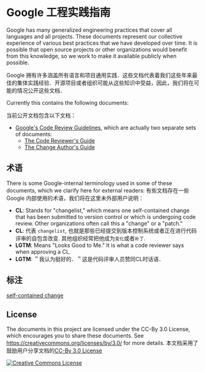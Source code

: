# Google 工程实践指南

Google has many generalized engineering practices that cover all languages and
all projects. These documents represent our collective experience of various
best practices that we have developed over time. It is possible that open source
projects or other organizations would benefit from this knowledge, so we work to
make it available publicly when possible.

Google 拥有许多涵盖所有语言和项目通用实践．这些文档代表着我们这些年来最佳的集体实践经验．开源项目或者组织可能从这些知识中受益，因此，我们将在可能的情况公开这些文档．

Currently this contains the following documents:

当前公开文档包含以下文档：

*   [Google's Code Review Guidelines](review/index.md), which are actually two
    separate sets of documents:
    *   [The Code Reviewer's Guide](review/reviewer/index.md)
    *   [The Change Author's Guide](review/developer/index.md)

## 术语

There is some Google-internal terminology used in some of these documents, which
we clarify here for external readers:
有些文档存在一些 Google 内部使用的术语，我们将在这里未外部用户说明：


*   **CL**: Stands for "changelist," which means one self-contained change that
    has been submitted to version control or which is undergoing code review.
    Other organizations often call this a "change" or a "patch."
*   **CL**: 代表 `changelist`, 也就是那些已经提交到版本控制系统或者正在进行代码评审的自包含改变.
    其他组织经常把他成为`变化`或者`补丁`.
*   **LGTM**: Means "Looks Good to Me." It is what a code reviewer says when
    approving a CL.
*   **LGTM**: ＂我认为挺好的．＂这是代码评审人员赞同CL时话语．



## 标注
[self-contained change][2]

## License

The documents in this project are licensed under the CC-By 3.0 License, which
encourages you to share these documents. See
<https://creativecommons.org/licenses/by/3.0/> for more details.
本文档采用了鼓励用户分享文档的[CC-By 3.0 License][1]

[1]:https://creativecommons.org/licenses/by/3.0/ "CC-By 3.0 License"
[2]:https://docs.fedoraproject.org/en-US/program_management/changes_policy/ "self-contained change"
<a rel="license" href="https://creativecommons.org/licenses/by/3.0/"><img alt="Creative Commons License" style="border-width:0" src="https://i.creativecommons.org/l/by/3.0/88x31.png" /></a> 

